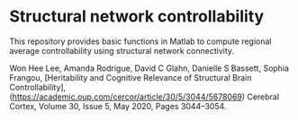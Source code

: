 # Structural network controllability

This repository provides basic functions in Matlab to compute regional average controllability using structural network connectivity. 

Won Hee Lee, Amanda Rodrigue, David C Glahn, Danielle S Bassett, Sophia Frangou, [Heritability and Cognitive Relevance of Structural Brain Controllability],(https://academic.oup.com/cercor/article/30/5/3044/5678069) Cerebral Cortex, Volume 30, Issue 5, May 2020, Pages 3044–3054.



